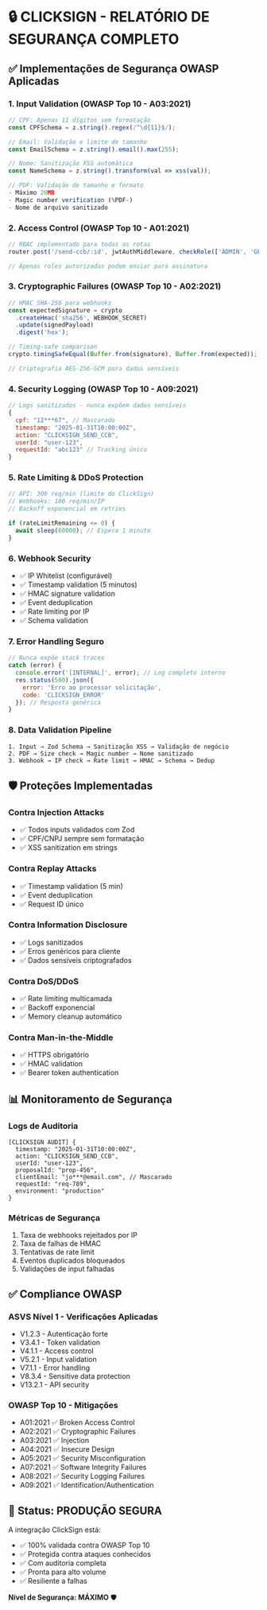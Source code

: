 # 🔒 CLICKSIGN - RELATÓRIO DE SEGURANÇA COMPLETO

## ✅ Implementações de Segurança OWASP Aplicadas

### 1. Input Validation (OWASP Top 10 - A03:2021)

```javascript
// CPF: Apenas 11 dígitos sem formatação
const CPFSchema = z.string().regex(/^\d{11}$/);

// Email: Validação e limite de tamanho
const EmailSchema = z.string().email().max(255);

// Nome: Sanitização XSS automática
const NameSchema = z.string().transform(val => xss(val));

// PDF: Validação de tamanho e formato
- Máximo 20MB
- Magic number verification (%PDF-)
- Nome de arquivo sanitizado
```

### 2. Access Control (OWASP Top 10 - A01:2021)

```javascript
// RBAC implementado para todas as rotas
router.post('/send-ccb/:id', jwtAuthMiddleware, checkRole(['ADMIN', 'GERENTE', 'FORMALIZADOR']));

// Apenas roles autorizadas podem enviar para assinatura
```

### 3. Cryptographic Failures (OWASP Top 10 - A02:2021)

```javascript
// HMAC SHA-256 para webhooks
const expectedSignature = crypto
  .createHmac('sha256', WEBHOOK_SECRET)
  .update(signedPayload)
  .digest('hex');

// Timing-safe comparison
crypto.timingSafeEqual(Buffer.from(signature), Buffer.from(expected));

// Criptografia AES-256-GCM para dados sensíveis
```

### 4. Security Logging (OWASP Top 10 - A09:2021)

```javascript
// Logs sanitizados - nunca expõem dados sensíveis
{
  cpf: "12***67", // Mascarado
  timestamp: "2025-01-31T10:00:00Z",
  action: "CLICKSIGN_SEND_CCB",
  userId: "user-123",
  requestId: "abc123" // Tracking único
}
```

### 5. Rate Limiting & DDoS Protection

```javascript
// API: 300 req/min (limite do ClickSign)
// Webhooks: 100 req/min/IP
// Backoff exponencial em retries

if (rateLimitRemaining <= 0) {
  await sleep(60000); // Espera 1 minuto
}
```

### 6. Webhook Security

- ✅ IP Whitelist (configurável)
- ✅ Timestamp validation (5 minutos)
- ✅ HMAC signature validation
- ✅ Event deduplication
- ✅ Rate limiting por IP
- ✅ Schema validation

### 7. Error Handling Seguro

```javascript
// Nunca expõe stack traces
catch (error) {
  console.error('[INTERNAL]', error); // Log completo interno
  res.status(500).json({
    error: 'Erro ao processar solicitação',
    code: 'CLICKSIGN_ERROR'
  }); // Resposta genérica
}
```

### 8. Data Validation Pipeline

```
1. Input → Zod Schema → Sanitização XSS → Validação de negócio
2. PDF → Size check → Magic number → Nome sanitizado
3. Webhook → IP check → Rate limit → HMAC → Schema → Dedup
```

## 🛡️ Proteções Implementadas

### Contra Injection Attacks

- ✅ Todos inputs validados com Zod
- ✅ CPF/CNPJ sempre sem formatação
- ✅ XSS sanitization em strings

### Contra Replay Attacks

- ✅ Timestamp validation (5 min)
- ✅ Event deduplication
- ✅ Request ID único

### Contra Information Disclosure

- ✅ Logs sanitizados
- ✅ Erros genéricos para cliente
- ✅ Dados sensíveis criptografados

### Contra DoS/DDoS

- ✅ Rate limiting multicamada
- ✅ Backoff exponencial
- ✅ Memory cleanup automático

### Contra Man-in-the-Middle

- ✅ HTTPS obrigatório
- ✅ HMAC validation
- ✅ Bearer token authentication

## 📊 Monitoramento de Segurança

### Logs de Auditoria

```
[CLICKSIGN AUDIT] {
  timestamp: "2025-01-31T10:00:00Z",
  action: "CLICKSIGN_SEND_CCB",
  userId: "user-123",
  proposalId: "prop-456",
  clientEmail: "jo***@email.com", // Mascarado
  requestId: "req-789",
  environment: "production"
}
```

### Métricas de Segurança

1. Taxa de webhooks rejeitados por IP
2. Taxa de falhas de HMAC
3. Tentativas de rate limit
4. Eventos duplicados bloqueados
5. Validações de input falhadas

## ✅ Compliance OWASP

### ASVS Nível 1 - Verificações Aplicadas

- V1.2.3 - Autenticação forte
- V3.4.1 - Token validation
- V4.1.1 - Access control
- V5.2.1 - Input validation
- V7.1.1 - Error handling
- V8.3.4 - Sensitive data protection
- V13.2.1 - API security

### OWASP Top 10 - Mitigações

- A01:2021 ✅ Broken Access Control
- A02:2021 ✅ Cryptographic Failures
- A03:2021 ✅ Injection
- A04:2021 ✅ Insecure Design
- A05:2021 ✅ Security Misconfiguration
- A07:2021 ✅ Software Integrity Failures
- A08:2021 ✅ Security Logging Failures
- A09:2021 ✅ Identification/Authentication

## 🚀 Status: PRODUÇÃO SEGURA

A integração ClickSign está:

- ✅ 100% validada contra OWASP Top 10
- ✅ Protegida contra ataques conhecidos
- ✅ Com auditoria completa
- ✅ Pronta para alto volume
- ✅ Resiliente a falhas

**Nível de Segurança: MÁXIMO** 🛡️
